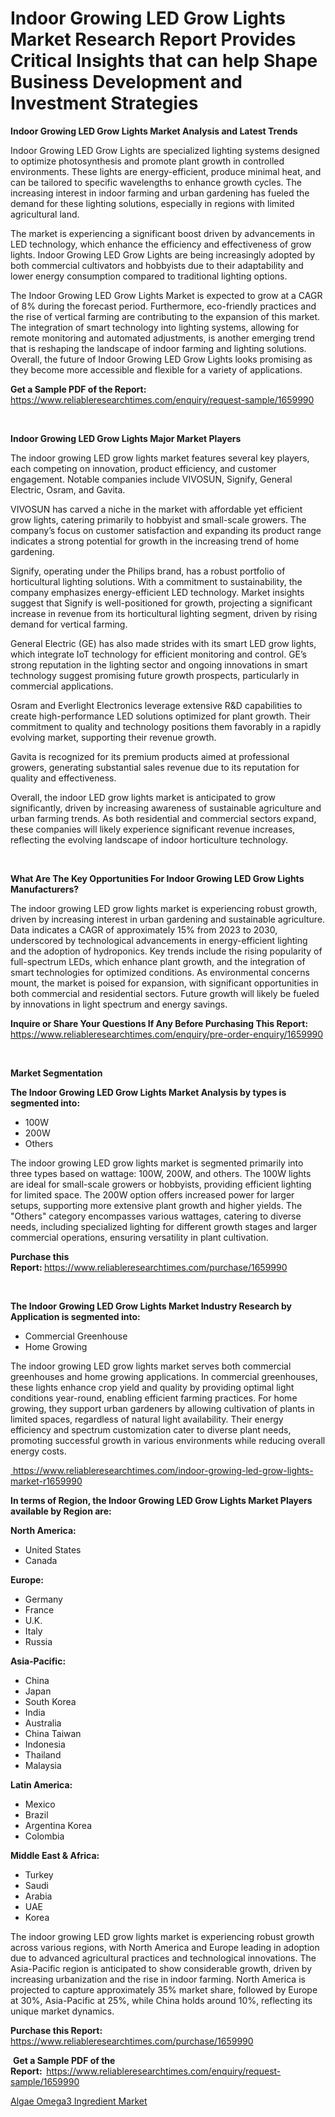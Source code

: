 <p><h1>Indoor Growing LED Grow Lights Market Research Report Provides Critical Insights that can help Shape Business Development and Investment Strategies</h1></p><p><strong>Indoor Growing LED Grow Lights Market Analysis and Latest Trends</strong></p>
<p><p>Indoor Growing LED Grow Lights are specialized lighting systems designed to optimize photosynthesis and promote plant growth in controlled environments. These lights are energy-efficient, produce minimal heat, and can be tailored to specific wavelengths to enhance growth cycles. The increasing interest in indoor farming and urban gardening has fueled the demand for these lighting solutions, especially in regions with limited agricultural land. </p><p>The market is experiencing a significant boost driven by advancements in LED technology, which enhance the efficiency and effectiveness of grow lights. Indoor Growing LED Grow Lights are being increasingly adopted by both commercial cultivators and hobbyists due to their adaptability and lower energy consumption compared to traditional lighting options. </p><p>The Indoor Growing LED Grow Lights Market is expected to grow at a CAGR of 8% during the forecast period. Furthermore, eco-friendly practices and the rise of vertical farming are contributing to the expansion of this market. The integration of smart technology into lighting systems, allowing for remote monitoring and automated adjustments, is another emerging trend that is reshaping the landscape of indoor farming and lighting solutions. Overall, the future of Indoor Growing LED Grow Lights looks promising as they become more accessible and flexible for a variety of applications.</p></p>
<p><strong>Get a Sample PDF of the Report:&nbsp;</strong> <a href="https://www.reliableresearchtimes.com/enquiry/request-sample/1659990?utm_campaign=3565&utm_medium=2&utm_source=Github&utm_content=ia&utm_term=29032025&utm_id=indoor-growing-led-grow-lights">https://www.reliableresearchtimes.com/enquiry/request-sample/1659990</a></p>
<p>&nbsp;</p>
<p><strong>Indoor Growing LED Grow Lights Major Market Players</strong></p>
<p><p>The indoor growing LED grow lights market features several key players, each competing on innovation, product efficiency, and customer engagement. Notable companies include VIVOSUN, Signify, General Electric, Osram, and Gavita.</p><p>VIVOSUN has carved a niche in the market with affordable yet efficient grow lights, catering primarily to hobbyist and small-scale growers. The company’s focus on customer satisfaction and expanding its product range indicates a strong potential for growth in the increasing trend of home gardening.</p><p>Signify, operating under the Philips brand, has a robust portfolio of horticultural lighting solutions. With a commitment to sustainability, the company emphasizes energy-efficient LED technology. Market insights suggest that Signify is well-positioned for growth, projecting a significant increase in revenue from its horticultural lighting segment, driven by rising demand for vertical farming.</p><p>General Electric (GE) has also made strides with its smart LED grow lights, which integrate IoT technology for efficient monitoring and control. GE’s strong reputation in the lighting sector and ongoing innovations in smart technology suggest promising future growth prospects, particularly in commercial applications.</p><p>Osram and Everlight Electronics leverage extensive R&D capabilities to create high-performance LED solutions optimized for plant growth. Their commitment to quality and technology positions them favorably in a rapidly evolving market, supporting their revenue growth.</p><p>Gavita is recognized for its premium products aimed at professional growers, generating substantial sales revenue due to its reputation for quality and effectiveness.</p><p>Overall, the indoor LED grow lights market is anticipated to grow significantly, driven by increasing awareness of sustainable agriculture and urban farming trends. As both residential and commercial sectors expand, these companies will likely experience significant revenue increases, reflecting the evolving landscape of indoor horticulture technology.</p></p>
<p>&nbsp;</p>
<p><strong>What Are The Key Opportunities For Indoor Growing LED Grow Lights Manufacturers?</strong></p>
<p><p>The indoor growing LED grow lights market is experiencing robust growth, driven by increasing interest in urban gardening and sustainable agriculture. Data indicates a CAGR of approximately 15% from 2023 to 2030, underscored by technological advancements in energy-efficient lighting and the adoption of hydroponics. Key trends include the rising popularity of full-spectrum LEDs, which enhance plant growth, and the integration of smart technologies for optimized conditions. As environmental concerns mount, the market is poised for expansion, with significant opportunities in both commercial and residential sectors. Future growth will likely be fueled by innovations in light spectrum and energy savings.</p></p>
<p><strong>Inquire or Share Your Questions If Any Before Purchasing This Report:</strong> <a href="https://www.reliableresearchtimes.com/enquiry/pre-order-enquiry/1659990?utm_campaign=3565&utm_medium=2&utm_source=Github&utm_content=ia&utm_term=29032025&utm_id=indoor-growing-led-grow-lights">https://www.reliableresearchtimes.com/enquiry/pre-order-enquiry/1659990</a></p>
<p>&nbsp;</p>
<p><strong>Market Segmentation</strong></p>
<p><strong>The Indoor Growing LED Grow Lights Market Analysis by types is segmented into:</strong></p>
<p><ul><li>100W</li><li>200W</li><li>Others</li></ul></p>
<p><p>The indoor growing LED grow lights market is segmented primarily into three types based on wattage: 100W, 200W, and others. The 100W lights are ideal for small-scale growers or hobbyists, providing efficient lighting for limited space. The 200W option offers increased power for larger setups, supporting more extensive plant growth and higher yields. The "Others" category encompasses various wattages, catering to diverse needs, including specialized lighting for different growth stages and larger commercial operations, ensuring versatility in plant cultivation.</p></p>
<p><strong>Purchase this Report:&nbsp;</strong><a href="https://www.reliableresearchtimes.com/purchase/1659990?utm_campaign=3565&utm_medium=2&utm_source=Github&utm_content=ia&utm_term=29032025&utm_id=indoor-growing-led-grow-lights">https://www.reliableresearchtimes.com/purchase/1659990</a></p>
<p>&nbsp;</p>
<p><strong>The Indoor Growing LED Grow Lights Market Industry Research by Application is segmented into:</strong></p>
<p><ul><li>Commercial Greenhouse</li><li>Home Growing</li></ul></p>
<p><p>The indoor growing LED grow lights market serves both commercial greenhouses and home growing applications. In commercial greenhouses, these lights enhance crop yield and quality by providing optimal light conditions year-round, enabling efficient farming practices. For home growing, they support urban gardeners by allowing cultivation of plants in limited spaces, regardless of natural light availability. Their energy efficiency and spectrum customization cater to diverse plant needs, promoting successful growth in various environments while reducing overall energy costs.</p></p>
<p><a href="https://www.reliableresearchtimes.com/indoor-growing-led-grow-lights-market-r1659990?utm_campaign=3565&utm_medium=2&utm_source=Github&utm_content=ia&utm_term=29032025&utm_id=indoor-growing-led-grow-lights">&nbsp;https://www.reliableresearchtimes.com/indoor-growing-led-grow-lights-market-r1659990</a></p>
<p><strong>In terms of Region, the Indoor Growing LED Grow Lights Market Players available by Region are:</strong></p>
<p>
    <p> <strong> North America: </strong>
        <ul>
            <li>United States</li>
            <li>Canada</li>
        </ul>
        </p> 
    <p> <strong> Europe: </strong>
        <ul>
            <li>Germany</li>
            <li>France</li>
            <li>U.K.</li>
            <li>Italy</li>
            <li>Russia</li>
        </ul>
        </p> 
    <p> <strong> Asia-Pacific: </strong>
        <ul>
            <li>China</li>
            <li>Japan</li>
            <li>South Korea</li>
            <li>India</li>
            <li>Australia</li>
            <li>China Taiwan</li>
            <li>Indonesia</li>
            <li>Thailand</li>
            <li>Malaysia</li>
        </ul>
        </p> 
    <p> <strong> Latin America: </strong>
        <ul>
            <li>Mexico</li>
            <li>Brazil</li>
            <li>Argentina Korea</li>
            <li>Colombia</li>
        </ul>
        </p> 
    <p> <strong> Middle East & Africa: </strong>
        <ul>
            <li>Turkey</li>
            <li>Saudi</li>
            <li>Arabia</li>
            <li>UAE</li>
            <li>Korea</li>
        </ul>
    </p>
    </p>
<p><p>The indoor growing LED grow lights market is experiencing robust growth across various regions, with North America and Europe leading in adoption due to advanced agricultural practices and technological innovations. The Asia-Pacific region is anticipated to show considerable growth, driven by increasing urbanization and the rise in indoor farming. North America is projected to capture approximately 35% market share, followed by Europe at 30%, Asia-Pacific at 25%, while China holds around 10%, reflecting its unique market dynamics.</p></p>
<p><strong>Purchase this Report: </strong><a href="https://www.reliableresearchtimes.com/purchase/1659990?utm_campaign=3565&utm_medium=2&utm_source=Github&utm_content=ia&utm_term=29032025&utm_id=indoor-growing-led-grow-lights">https://www.reliableresearchtimes.com/purchase/1659990</a></p>
<p>&nbsp;<strong>Get a Sample PDF of the Report:&nbsp;&nbsp;</strong><a href="https://www.reliableresearchtimes.com/enquiry/request-sample/1659990?utm_campaign=3565&utm_medium=2&utm_source=Github&utm_content=ia&utm_term=29032025&utm_id=indoor-growing-led-grow-lights">https://www.reliableresearchtimes.com/enquiry/request-sample/1659990</a></p>
<p><strong></strong></p>
<p><p><a href="https://github.com/vigatoimrene04/Market-Research-Report-List-1/blob/main/algae-omega3-ingredient-market.md?utm_campaign=3565&utm_medium=2&utm_source=Github&utm_content=ia&utm_term=29032025&utm_id=indoor-growing-led-grow-lights">Algae Omega3 Ingredient Market</a></p></p>